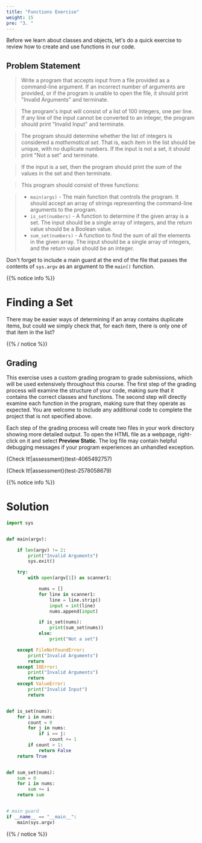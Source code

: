 ```yaml
---
title: "Functions Exercise"
weight: 15
pre: "3. "
---
```

Before we learn about classes and objects, let's do a quick exercise to review how to create and use functions in our code.

## Problem Statement

> Write a program that accepts input from a file provided as a command-line argument. If an incorrect number of arguments are provided, or if the program is unable to open the file, it should print "Invalid Arguments" and terminate. 

> The program's input will consist of a list of 100 integers, one per line. If any line of the input cannot be converted to an integer, the program should print "Invalid Input" and terminate.

> The program should determine whether the list of integers is considered a _mathematical set_. That is, each item in the list should be unique, with no duplicate numbers. If the input is not a set, it should print "Not a set" and terminate.

> If the input is a set, then the program should print the sum of the values in the set and then terminate.  

> This program should consist of three functions:

> * `main(args)` - The main function that controls the program. It should accept an array of strings representing the command-line arguments to the program.
> * `is_set(numbers)` - A function to determine if the given array is a set. The input should be a single array of integers, and the return value should be a Boolean value.
> * `sum_set(numbers)` - A function to find the sum of all the elements in the given array. The input should be a single array of integers, and the return value should be an integer. 

Don't forget to include a main guard at the end of the file that passes the contents of `sys.argv` as an argument to the `main()` function. 

{{% notice info %}}

# Finding a Set

There may be easier ways of determining if an array contains duplicate items, but could we simply check that, for each item, there is only one of that item in the list? 

{{% / notice %}}

## Grading

This exercise uses a custom grading program to grade submissions, which will be used extensively throughout this course. The first step of the grading process will examine the structure of your code, making sure that it contains the correct classes and functions. The second step will directly examine each function in the program, making sure that they operate as expected. You are welcome to include any additional code to complete the project that is not specified above. 

Each step of the grading process will create two files in your work directory showing more detailed output. To open the HTML file as a webpage, right-click on it and select **Preview Static**.  The log file may contain helpful debugging messages if your program experiences an unhandled exception. 

{Check It!|assessment}(test-4065492757)

{Check It!|assessment}(test-2578058679)

{{% notice info %}}

# Solution

```python
import sys


def main(argv):

    if len(argv) != 2:
        print("Invalid Arguments")
        sys.exit()

    try:
        with open(argv[1]) as scanner1:

            nums = []
            for line in scanner1:
                line = line.strip()
                input = int(line)
                nums.append(input)

            if is_set(nums):
                print(sum_set(nums))
            else:
                print("Not a set")

    except FileNotFoundError:
        print("Invalid Arguments")
        return
    except IOError:
        print("Invalid Arguments")
        return
    except ValueError:
        print("Invalid Input")
        return


def is_set(nums):
    for i in nums:
        count = 0
        for j in nums:
            if i == j:
                count += 1
        if count > 1:
            return False
    return True


def sum_set(nums):
    sum = 0
    for i in nums:
        sum += i
    return sum


# main guard
if __name__ == "__main__":
    main(sys.argv)

```

{{% / notice %}}
